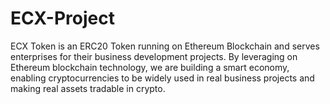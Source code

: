 # ECX-Project

ECX Token is an ERC20 Token running on Ethereum Blockchain and serves enterprises for their business development projects. By leveraging on Ethereum blockchain technology, we are building a smart economy, enabling cryptocurrencies to be widely used in real business projects and making real assets tradable in crypto.
